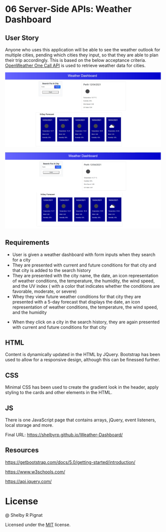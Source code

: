 # 06 Server-Side APIs: Weather Dashboard

## User Story

Anyone who uses this application will be able to see the weather outlook for multiple cities, pending which cities they input, so that they are able to plan their trip accordingly. This is based on the below acceptance criteria. [OpenWeather One Call API](https://openweathermap.org/api/one-call-api) is used to retrieve weather data for cities. 

![Weather Dashboard](./Assets/image/dashboard.jpg)

![Weather Dashboard to show local storage](./Assets/image/example2.png)

## Requirements

* User is given a weather dashboard with form inputs when they search for a city
* They are presented with current and future conditions for that city and that city is added to the search history
* They are presented with the city name, the date, an icon representation of weather conditions, the temperature, the humidity, the wind speed, and the UV index ( with a color that indicates whether the conditions are favorable, moderate, or severe)
* Whey they view future weather conditions for that city they are presented with a 5-day forecast that displays the date, an icon representation of weather conditions, the temperature, the wind speed, and the humidity
+ When they click on a city in the search history, they are again presented with current and future conditions for that city

## HTML
Content is dynamically updated in the HTML by JQuery. Bootstrap has been used to allow for a responsive design, although this can be finessed further.

## CSS
Minimal CSS has been used to create the gradient look in the header, apply styling to the cards and other elements in the HTML.

## JS

There is one JavaScript page that contains arrays, jQuery, event listeners, local storage and more.

Final URL: https://shelbyrp.github.io/Weather-Dashboard/

## Resources
https://getbootstrap.com/docs/5.0/getting-started/introduction/

https://www.w3schools.com/

https://api.jquery.com/

# License

@ Shelby R Pignat

Licensed under the [MIT](LICENSE) license.